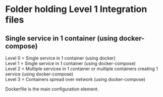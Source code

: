 Folder holding Level 1 Integration files
========================================

##	Single service in 1 container (using docker-compose)

Level 0 = Single service in 1 container (using docker)<br>
Level 1 = Single service in 1 container (using docker-compose)<br>
Level 2 = Multiple services in 1 container or multiple containers creating 1 service (using docker-compose)<br>
Level 3 = Containers spread over network (using docker-compose)<br>

Dockerfile is the main configuration element.
